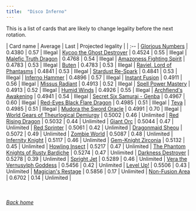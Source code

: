 ```yaml
---
title:  "Disco Inferno"
---
```


This is a list of cards that are likely to change legality before the next rotation.

| Card name | Average | Last | Projected legality |
| :-- |
[Glorious Numbers](https://db.ygoprodeck.com/card/?search=Glorious%20Numbers) | 0.4380 | 0.57 | Illegal |
[Kycoo the Ghost Destroyer](https://db.ygoprodeck.com/card/?search=Kycoo%20the%20Ghost%20Destroyer) | 0.4524 | 0.55 | Illegal |
[Malefic Truth Dragon](https://db.ygoprodeck.com/card/?search=Malefic%20Truth%20Dragon) | 0.4768 | 0.54 | Illegal |
[Amazoness Fighting Spirit](https://db.ygoprodeck.com/card/?search=Amazoness%20Fighting%20Spirit) | 0.4783 | 0.53 | Illegal |
[Buten](https://db.ygoprodeck.com/card/?search=Buten) | 0.4783 | 0.53 | Illegal |
[Raviel, Lord of Phantasms](https://db.ygoprodeck.com/card/?search=Raviel,%20Lord%20of%20Phantasms) | 0.4841 | 0.53 | Illegal |
[Stardust Re-Spark](https://db.ygoprodeck.com/card/?search=Stardust%20Re-Spark) | 0.4841 | 0.53 | Illegal |
[Inferno Hammer](https://db.ygoprodeck.com/card/?search=Inferno%20Hammer) | 0.4896 | 0.57 | Illegal |
[Instant Fusion](https://db.ygoprodeck.com/card/?search=Instant%20Fusion) | 0.4911 | 0.56 | Illegal |
[Missus Radiant](https://db.ygoprodeck.com/card/?search=Missus%20Radiant) | 0.4913 | 0.52 | Illegal |
[Spell Power Mastery](https://db.ygoprodeck.com/card/?search=Spell%20Power%20Mastery) | 0.4913 | 0.52 | Illegal |
[Humid Winds](https://db.ygoprodeck.com/card/?search=Humid%20Winds) | 0.4926 | 0.55 | Illegal |
[Archfiend's Awakening](https://db.ygoprodeck.com/card/?search=Archfiend's%20Awakening) | 0.4941 | 0.54 | Illegal |
[Secret Six Samurai - Genba](https://db.ygoprodeck.com/card/?search=Secret%20Six%20Samurai%20-%20Genba) | 0.4967 | 0.60 | Illegal |
[Red-Eyes Black Flare Dragon](https://db.ygoprodeck.com/card/?search=Red-Eyes%20Black%20Flare%20Dragon) | 0.4985 | 0.51 | Illegal |
[Teva](https://db.ygoprodeck.com/card/?search=Teva) | 0.4985 | 0.51 | Illegal |
[Mudora the Sword Oracle](https://db.ygoprodeck.com/card/?search=Mudora%20the%20Sword%20Oracle) | 0.4991 | 0.70 | Illegal |
[World Gears of Theurlogical Demiurgy](https://db.ygoprodeck.com/card/?search=World%20Gears%20of%20Theurlogical%20Demiurgy) | 0.5002 | 0.46 | Unlimited |
[Red Rising Dragon](https://db.ygoprodeck.com/card/?search=Red%20Rising%20Dragon) | 0.5032 | 0.44 | Unlimited |
[Giant Orc](https://db.ygoprodeck.com/card/?search=Giant%20Orc) | 0.5044 | 0.47 | Unlimited |
[Red Sprinter](https://db.ygoprodeck.com/card/?search=Red%20Sprinter) | 0.5061 | 0.42 | Unlimited |
[Dragonmaid Sheou](https://db.ygoprodeck.com/card/?search=Dragonmaid%20Sheou) | 0.5072 | 0.49 | Unlimited |
[Zombie World](https://db.ygoprodeck.com/card/?search=Zombie%20World) | 0.5087 | 0.48 | Unlimited |
[Infernity Knight](https://db.ygoprodeck.com/card/?search=Infernity%20Knight) | 0.5117 | 0.46 | Unlimited |
[Gem-Knight Zirconia](https://db.ygoprodeck.com/card/?search=Gem-Knight%20Zirconia) | 0.5132 | 0.45 | Unlimited |
[Howling Insect](https://db.ygoprodeck.com/card/?search=Howling%20Insect) | 0.5217 | 0.47 | Unlimited |
[The Phantom Knights of Rusty Bardiche](https://db.ygoprodeck.com/card/?search=The%20Phantom%20Knights%20of%20Rusty%20Bardiche) | 0.5274 | 0.47 | Unlimited |
[Darkness Destroyer](https://db.ygoprodeck.com/card/?search=Darkness%20Destroyer) | 0.5278 | 0.39 | Unlimited |
[Spright Jet](https://db.ygoprodeck.com/card/?search=Spright%20Jet) | 0.5289 | 0.46 | Unlimited |
[Vera the Vernusylph Goddess](https://db.ygoprodeck.com/card/?search=Vera%20the%20Vernusylph%20Goddess) | 0.5456 | 0.42 | Unlimited |
[Level Up!](https://db.ygoprodeck.com/card/?search=Level%20Up!) | 0.5506 | 0.43 | Unlimited |
[Magician's Restage](https://db.ygoprodeck.com/card/?search=Magician's%20Restage) | 0.5856 | 0.17 | Unlimited |
[Non-Fusion Area](https://db.ygoprodeck.com/card/?search=Non-Fusion%20Area) | 0.6702 | 0.14 | Unlimited |

<br>

###### [Back home](index)
